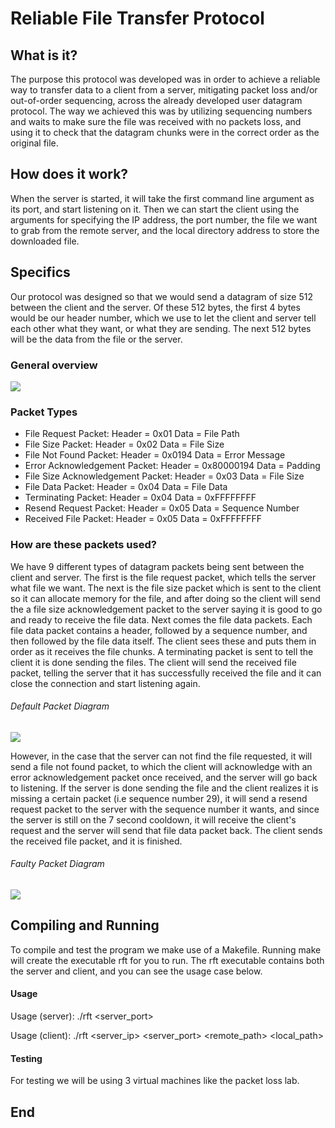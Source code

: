 # Reliable File Transfer Protocol
## What is it?

The purpose this protocol was developed was in order to achieve a reliable way to transfer data to a client from a server, mitigating packet loss and/or out-of-order sequencing, across the already developed user datagram protocol. The way we achieved this was by utilizing sequencing numbers and waits to make sure the file was received with no packets loss, and using it to check that the datagram chunks were in the correct order as the original file.

## How does it work?
When the server is started, it will take the first command line argument as its port, and start listening on it. Then we can start the client using the arguments for specifying the IP address, the port number, the file we want to grab from the remote server, and the local directory address to store the downloaded file.

## Specifics
Our protocol was designed so that we would send a datagram of size 512 between the client and the server. Of these 512 bytes, the first 4 bytes would be our header number, which we use to let the client and server tell each other what they want, or what they are sending. The next 512 bytes will be the data from the file or the server. 

### General overview
![](https://lh5.googleusercontent.com/xQo4Gg6y7KKLjgBCZET4EHKwyhBkvw_C4BLzoO8bETU_EwmlTfmVRbYJwAEKJD3yDLmB4eex2c8CcBF_uLStba2lvDIH4mF4ZMIJUEF555xFR6ovaKdOU-lx9w8S-JTkKEh1b4NN)

### Packet Types
- File Request Packet: 				Header = 0x01
Data = File Path
- File Size Packet:					Header = 0x02
Data = File Size
- File Not Found Packet:				Header = 0x0194
Data = Error Message
- Error Acknowledgement Packet:		Header = 0x80000194
Data = Padding
- File Size Acknowledgement Packet:	Header = 0x03
Data = File Size
- File Data Packet:					Header = 0x04
Data = File Data
- Terminating Packet:				Header = 0x04
Data = 0xFFFFFFFF
- Resend Request Packet:			Header = 0x05
Data = Sequence Number
- Received File Packet:				Header = 0x05
Data = 0xFFFFFFFF

### How are these packets used?
We have 9 different types of datagram packets being sent between the client and server. The first is the file request packet, which tells the server what file we want. The next is the file size packet which is sent to the client so it can allocate memory for the file, and after doing so the client will send the a file size acknowledgement packet to the server saying it is good to go and ready to receive the file data. Next comes the file data packets. Each file data packet contains a header, followed by a sequence number, and then followed by the file data itself. The client sees these and puts them in order as it receives the file chunks. A terminating packet is sent to tell the client it is done sending the files. The client will send the received file packet, telling the server that it has successfully received the file and it can close the connection and start listening again.

###### Default Packet Diagram

![](https://lh5.googleusercontent.com/qFii0lMdtr-qu8u0ECQosvOVHOJNwo27epo_98NRqUD2bzJYxkp_AQ82J_gwyrdsk4BsLGjxwL0DZQTFnRJzdV7olBCSc4r00g3Z8uHTrOhiT9AUchxPGp_VhOphYTYjCTDhrJYx)

However, in the case that the server can not find the file requested, it will send a file not found packet, to which the client will acknowledge with an error acknowledgement packet once received, and the server will go back to listening. If the server is done sending the file and the client realizes it is missing a certain packet (i.e sequence number 29), it will send a resend request packet to the server with the sequence number it wants, and since the server is still on the 7 second cooldown, it will receive the client's request and the server will send that file data packet back. The client sends the received file packet, and it is finished.

###### Faulty Packet Diagram

 ![](https://lh6.googleusercontent.com/giQhDGubw-rWRQd6wEamFO4iWQo38vm8vvwB9HyIdF_EOdalbcmUhuvu0j_uFZYVE6KDM9BS5JdIqkUnTPKReZNBFMYzfhT9gt1C6J3d-fSHIACieE2qgNYyOB60nBFNM08kbgz3)
 
## Compiling and Running
To compile and test the program we make use of a Makefile. Running make will create the executable rft for you to run. The rft executable contains both the server and client, and you can see the usage case below.

#### Usage
Usage (server): ./rft <server_port>

Usage (client): ./rft <server_ip> <server_port> <remote_path> <local_path>

#### Testing
For testing we will be using 3 virtual machines like the packet loss lab.

## End
